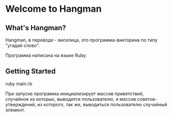 # Welcome to Hangman
## What's Hangman?
Hangman, в переводе - виселица, это программа-викторина по типу "угадай слово".

Программа написана на языке Ruby.

## Getting Started

ruby main.rb


При запуске программа инициализирует массив приветствий, случайное из которых, выводится пользователю, и массив 
советов-утверждений, из которого, так же, выводиться пользователю случайный элемент.

